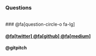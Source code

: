 ### Questions
<br>
### @fa[question-circle-o fa-lg]
<br>

#### <a href="https://twitter.com/gitpitch"> @fa[twitter] </a> <a href="https://github.com/gitpitch/gitpitch"> @fa[github] </a> <a href="https://medium.com/@gitpitch"> @fa[medium] </a>
#### @gitpitch


